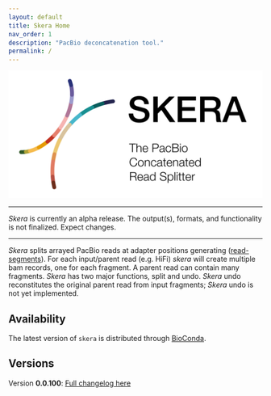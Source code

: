 ```yaml
---
layout: default
title: Skera Home
nav_order: 1
description: "PacBio deconcatenation tool."
permalink: /
---
```



<p align="center">
  <img src="img/skera-header.png" alt="skera logo" width="600px"/>
</p>

***

_Skera_ is currently an alpha release. The output(s), formats, and functionality is not finalized. Expect changes.

***

_Skera_ splits arrayed PacBio reads at adapter positions generating
([read-segments](/read-segments)). For each input/parent read (e.g. HiFi)
_skera_ will create multiple bam records, one for each fragment. A parent read
can contain many fragments. _Skera_ has two major functions, split and undo.
_Skera_ undo reconstitutes the original parent read from input fragments;
_Skera_ undo is not yet implemented.

## Availability
The latest version of `skera` is distributed through
[BioConda](https://github.com/PacificBiosciences/pbbioconda).

## Versions
Version **0.0.100**: [Full changelog here](/changelog)
